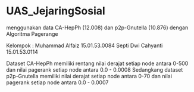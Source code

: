 # UAS_JejaringSosial
menggunakan data CA-HepPh (12.008) dan p2p-Gnutella (10.876) dengan Algoritma Pagerange

Kelompok : Muhammad Alfaiz 15.01.53.0084 Septi Dwi Cahyanti 15.01.53.0114

Dataset CA-HepPh memiliki rentang nilai derajat setiap node antara 0-500 dan nilai pagerank setiap node antara 0.0 - 0.0008 Sedangkang dataset p2p-Gnutella memiliki nilai derajat setiap node antara 0-70 dan nilai pagerank setiap node antara 0.0 - 0.0007
